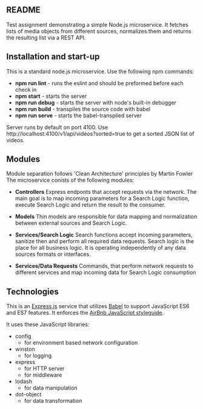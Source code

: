 ## README ##

Test assignment demonstrating a simple Node.js microservice. It fetches lists of media objects from different sources, normalizes them and returns the resulting list via a REST API.


## Installation and start-up ##

This is a standard node.js microservice. Use the following npm commands:

* **npm run lint** - runs the eslint and should be preformed before each check in
* **npm start** - starts the server
* **npm run debug** - starts the server with node's built-in debugger
* **npm run build** - transpiles the source code with babel
* **npm run serve** - starts the babel-transpiled server

Server runs by default on port 4100. Use http://localhost:4100/v1/api/videos?sorted=true to get a sorted JSON list of videos.

## Modules ##

Module separation follows 'Clean Architecture' principles by Martin Fowler
The microservice conists of the following modules:

- __Controllers__
Express endponts that accept requests via the network. The main goal is to map incoming parameters for a Search Logic function, execute Search Logic and return the result to the consumer.

- __Models__
Thin models are responsible for data mapping and normalization between external sources and Search Logic.

- __Services/Search Logic__
Search functions accept incoming parameters, sanitize then and perform all required data requests. Search logic is the place for all business logic. It is operating independently of any data sources formats or interfaces. 

- __Services/Data Requests__
Commands, that perform network requests to different services and map incoming data for Search Logic consumption

## Technologies ##

This is an [Express.js](http://expressjs.com/) service that utilizes 
[Babel](https://babeljs.io/) to support JavaScript ES6 and ES7 features. It enforces the 
[AirBnb JavaScript styleguide](https://github.com/airbnb/javascript).

It uses these JavaScript libraries:

* config
  - for environment based network configuration
* winston
  - for logging
* express
  - for HTTP server
  - for middleware
* lodash
  - for data manipulation
* dot-object
  - for data transformation

